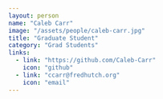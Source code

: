 ```yaml
---
layout: person
name: "Caleb Carr"
image: "/assets/people/caleb-carr.jpg"
title: "Graduate Student"
category: "Grad Students"
links:
  - link: "https://github.com/Caleb-Carr"
    icon: "github"
  - link: "ccarr@fredhutch.org"
    icon: "email"
---
```

